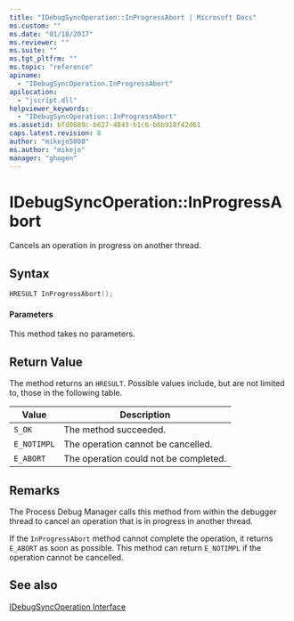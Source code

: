 ```yaml
---
title: "IDebugSyncOperation::InProgressAbort | Microsoft Docs"
ms.custom: ""
ms.date: "01/18/2017"
ms.reviewer: ""
ms.suite: ""
ms.tgt_pltfrm: ""
ms.topic: "reference"
apiname: 
  - "IDebugSyncOperation.InProgressAbort"
apilocation: 
  - "jscript.dll"
helpviewer_keywords: 
  - "IDebugSyncOperation::InProgressAbort"
ms.assetid: bfd0889c-b627-4843-b1c6-b6b918f42d61
caps.latest.revision: 8
author: "mikejo5000"
ms.author: "mikejo"
manager: "ghogen"
---
```

# IDebugSyncOperation::InProgressAbort
Cancels an operation in progress on another thread.  
  
## Syntax  
  
```cpp
HRESULT InProgressAbort();  
```  
  
#### Parameters  
 This method takes no parameters.  
  
## Return Value  
 The method returns an `HRESULT`. Possible values include, but are not limited to, those in the following table.  
  
|Value|Description|  
|-----------|-----------------|  
|`S_OK`|The method succeeded.|  
|`E_NOTIMPL`|The operation cannot be cancelled.|  
|`E_ABORT`|The operation could not be completed.|  
  
## Remarks  
 The Process Debug Manager calls this method from within the debugger thread to cancel an operation that is in progress in another thread.  
  
 If the `InProgressAbort` method cannot complete the operation, it returns `E_ABORT` as soon as possible. This method can return `E_NOTIMPL` if the operation cannot be cancelled.  
  
## See also  
 [IDebugSyncOperation Interface](../../winscript/reference/idebugsyncoperation-interface.md)